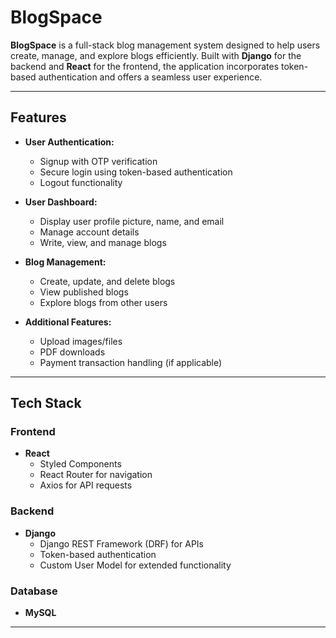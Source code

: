 # BlogSpace

**BlogSpace** is a full-stack blog management system designed to help users create, manage, and explore blogs efficiently. Built with **Django** for the backend and **React** for the frontend, the application incorporates token-based authentication and offers a seamless user experience.

---

## Features

- **User Authentication:**
  - Signup with OTP verification
  - Secure login using token-based authentication
  - Logout functionality

- **User Dashboard:**
  - Display user profile picture, name, and email
  - Manage account details
  - Write, view, and manage blogs

- **Blog Management:**
  - Create, update, and delete blogs
  - View published blogs
  - Explore blogs from other users

- **Additional Features:**
  - Upload images/files
  - PDF downloads
  - Payment transaction handling (if applicable)

---

## Tech Stack

### Frontend
- **React**
  - Styled Components
  - React Router for navigation
  - Axios for API requests

### Backend
- **Django**
  - Django REST Framework (DRF) for APIs
  - Token-based authentication
  - Custom User Model for extended functionality

### Database
- **MySQL**

---
